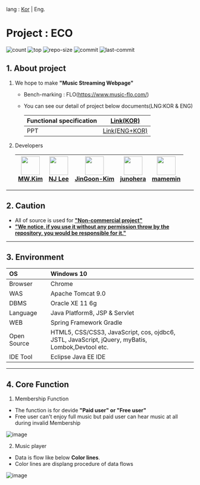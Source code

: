 lang : [Kor](https://github.com/namjugood/project_Eco/blob/1683824d3555581dd7b6115c72fd8c85420d63dc/README/README_kor.md) | Eng.

# Project : ECO
![count](https://img.shields.io/github/languages/count/namjugood/project_Eco)
![top](https://img.shields.io/github/languages/top/namjugood/project_Eco)
![repo-size](https://img.shields.io/github/repo-size/namjugood/project_Eco)
![commit](https://img.shields.io/github/commit-activity/w/namjugood/project_Eco)
![last-commit](https://img.shields.io/github/last-commit/namjugood/project_Eco)

## 1. About project
1. We hope to make __"Music Streaming Webpage"__
	- Bench-marking : FLO(https://www.music-flo.com/)  
	- You can see our detail of project below documents(LNG:KOR & ENG)
	
		|Functional specification|[Link(KOR)](https://docs.google.com/spreadsheets/d/1GkkUYpng9CMe0P4aIt9WKx0CFHZy1EF6HUVFZVcUqy4/edit?usp=sharing)|
		|---|---|
		|PPT|[Link(ENG+KOR)](https://drive.google.com/file/d/1TQZtdcUhs6oai4WrKwn95tfxlqUOmw4f/view?usp=sharing)|
2. Developers 

	|<img width="50" src="https://avatars.githubusercontent.com/u/77426494?s=64&v=4"/></br>[MW.Kim]()|<img width="50" src="https://avatars.githubusercontent.com/u/80030590?s=120&v=4"/></br>[NJ Lee](https://https://github.com/namjugood)|<img width="50" src="https://avatars.githubusercontent.com/u/79358518?s=64&v=4"/></br>[JinGoon-Kim](https://github.com/JinGoon-Kim)|<img width="50" src="https://avatars0.githubusercontent.com/u/28638438?s=120&v=4"/></br>[junohera](https://https://github.com/Junohera)|<img width="50" src="https://avatars.githubusercontent.com/u/81345782?s=64&v=4"/></br>[mamemin](https://github.com/mamemin)|
	|:---:|:---:|:---:|:---:|:---:|

---
## 2. Caution
- All of source is used for __<U>"Non-commercial project"</U>__
- __<U>"We notice, if you use it without any permission throw by the repository, you would be responsible for it."</U>__
---
## 3. Environment
|OS|Windows 10|
|:---|:---|
|Browser|Chrome|
|WAS|Apache Tomcat 9.0|
|DBMS|Oracle XE 11 6g|
|Language|Java Platform8, JSP & Servlet|
|WEB|Spring Framework Gradle|
|Open Source|HTML5, CSS/CSS3, JavaScript, cos, ojdbc6, <br>JSTL, JavaScript, jQuery, myBatis, Lombok,Devtool etc.|
|IDE Tool|Eclipse Java EE IDE|
---
## 4. Core Function
1. Membership Function
- The function is for devide __"Paid user" or "Free user"__
- Free user can't enjoy full music but paid user can hear music at all during invalid Membership 

![image](https://user-images.githubusercontent.com/80030590/112624331-d8389400-8e70-11eb-85b2-79623fe4ddbe.png)
<br>

2. Music player
- Data is flow like below __Color lines__.
- Color lines are displang procedure of data flows

![image](https://user-images.githubusercontent.com/80030590/112624274-bdfeb600-8e70-11eb-83dd-ef9a6206773a.png)











